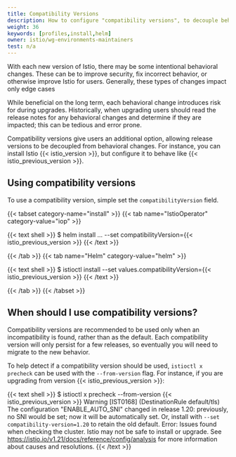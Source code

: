 ```yaml
---
title: Compatibility Versions
description: How to configure "compatibility versions", to decouple behavioral changes from releases.
weight: 36
keywords: [profiles,install,helm]
owner: istio/wg-environments-maintainers
test: n/a
---
```


With each new version of Istio, there may be some intentional behavioral changes.
These can be to improve security, fix incorrect behavior, or otherwise improve Istio for users.
Generally, these types of changes impact only edge cases

While beneficial on the long term, each behavioral change introduces risk for during upgrades.
Historically, when upgrading users should read the release notes for any behavioral changes and determine if they are impacted; this can be tedious and error prone.

Compatibility versions give users an additional option, allowing release versions to be decoupled from behavioral changes.
For instance, you can install Istio {{< istio_version >}}, but configure it to behave like {{< istio_previous_version >}}.

## Using compatibility versions

To use a compatibility version, simple set the `compatibilityVersion` field.

{{< tabset category-name="install" >}}
{{< tab name="IstioOperator" category-value="iop" >}}

{{< text shell >}}
$ helm install ... --set compatibilityVersion={{< istio_previous_version >}}
{{< /text >}}

{{< /tab >}}
{{< tab name="Helm" category-value="helm" >}}

{{< text shell >}}
$ istioctl install --set values.compatibilityVersion={{< istio_previous_version >}}
{{< /text >}}

{{< /tab >}}
{{< /tabset >}}

## When should I use compatibility versions?

Compatibility versions are recommended to be used only when an incompatibility is found, rather than as the default.
Each compatibility version will only persist for a few releases, so eventually you will need to migrate to the new behavior.

To help detect if a compatibility version should be used, `istioctl x precheck` can be used with the `--from-version` flag.
For instance, if you are upgrading from version {{< istio_previous_version >}}:

{{< text shell >}}
$ istioctl x precheck --from-version {{< istio_previous_version >}}
Warning [IST0168] (DestinationRule default/tls) The configuration "ENABLE_AUTO_SNI" changed in release 1.20: previously, no SNI would be set; now it will be automatically set. Or, install with `--set compatibility-version=1.20` to retain the old default.
Error: Issues found when checking the cluster. Istio may not be safe to install or upgrade.
See https://istio.io/v1.21/docs/reference/config/analysis for more information about causes and resolutions.
{{< /text >}}
